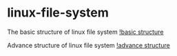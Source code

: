 # linux-file-system

The basic structure of linux file system 
[!basic structure](img/linux.png)

Advance structure of linux file system 
[!advance structure](img/linux2.png)
